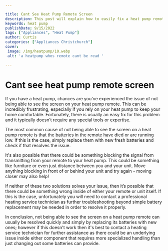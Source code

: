 ```yaml
---

title: Cant See Heat Pump Remote Screen
description: This post will explain how to easily fix a heat pump remote with an unreadable screen, so if you're experiencing this issue, read on to find out how to solve it!
keywords: heat pump
publishDate: 9/15/2022
tags: ["Appliances", "Heat Pump"]
author: Curtis
categories: ["Appliances Christchurch"]
cover: 
 image: /img/heatpump/10.webp
 alt: 'a heatpump whos remote cant be read '

---
```


# Cant see heat pump remote screen

If you have a heat pump, chances are you’ve experienced the issue of not being able to see the screen on your heat pump remote. This can be incredibly frustrating, especially if you rely on your heat pump to keep your home comfortable. Fortunately, there is usually an easy fix for this problem and it typically doesn’t require any special tools or expertise. 

The most common cause of not being able to see the screen on a heat pump remote is that the batteries in the remote have died or are running low. If this is the case, simply replace them with new fresh batteries and check if that resolves the issue. 

It's also possible that there could be something blocking the signal from transmitting from your remote to your heat pump. This could be something like furniture or even just distance between you and your unit. Move anything blocking in front of or behind your unit and try again - moving closer may also help! 

If neither of these two solutions solves your issue, then it’s possible that there could be something wrong inside of either your remote or unit itself. If this is the case, unfortunately you will need to contact a professional heating service technician as further troubleshooting beyond simple battery replacement may be needed in order to resolve it properly. 

In conclusion, not being able to see the screen on a heat pump remote can usually be resolved quickly and simply by replacing its batteries with new ones; however if this doesn't work then it's best to contact a heating service technician for further assistance as there could be an underlying issue inside either component that requires more specialized handling than just changing out some batteries can provide.